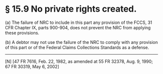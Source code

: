 # § 15.9   No private rights created.

(a) The failure of NRC to include in this part any provision of the FCCS, 31 CFR Chapter IX, parts 900-904, does not prevent the NRC from applying these provisions. 


(b) A debtor may not use the failure of the NRC to comply with any provision of this part or of the Federal Claims Collections Standards as a defense.



---

[N] [47 FR 7616, Feb. 22, 1982, as amended at 55 FR 32378, Aug. 9, 1990; 67 FR 30319, May 6, 2002]




